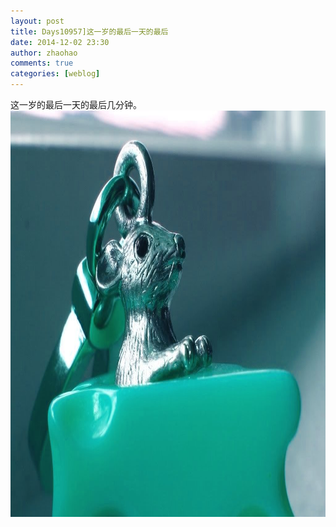 ```yaml
---
layout: post
title: Days10957]这一岁的最后一天的最后
date: 2014-12-02 23:30
author: zhaohao
comments: true
categories: [weblog]
---
```

这一岁的最后一天的最后几分钟。
<a href="/Media/mouse.jpg"><img src="/Media/mouse.jpg" alt="mouse" width="1024" height="650" class="alignnone size-large wp-image-845" /></a>

